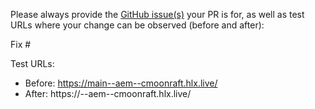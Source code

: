 Please always provide the [GitHub issue(s)](../issues) your PR is for, as well as test URLs where your change can be observed (before and after):

Fix #<gh-issue-id>

Test URLs:
- Before: https://main--aem--cmoonraft.hlx.live/
- After: https://<branch>--aem--cmoonraft.hlx.live/
